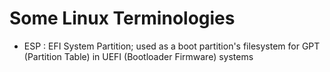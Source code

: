 # Some Linux Terminologies
+ ESP : EFI System Partition; used as a boot partition's filesystem for GPT (Partition Table) in UEFI (Bootloader Firmware) systems

